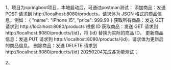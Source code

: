 1、项目为springboot项目，本地启动后，可通过postman测试：
  添加商品：发送 POST 请求到 http://localhost:8080/products，请求体为 JSON 格式的商品信息，例如：
  {
      "name": "iPhone 15",
      "price": 999.99
  }
  获取所有商品：发送 GET 请求到 http://localhost:8080/products
  根据 ID 获取商品：发送 GET 请求到 http://localhost:8080/products/{id}，将 {id} 替换为实际的商品 ID。
  更新商品信息：发送 PUT 请求到 http://localhost:8080/products/{id}，请求体为更新后的商品信息。
  删除商品：发送 DELETE 请求到 http://localhost:8080/products/{id}
  20250204完成各功能测试；

2、
